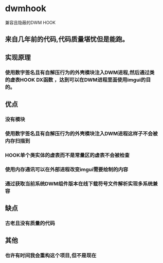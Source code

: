 # dwmhook
兼容且隐蔽的DWM HOOK
## 来自几年前的代码,代码质量堪忧但是能跑。
## 实现原理
### 使用数字签名且有自解压行为的外壳模块注入DWM进程,然后通过类的虚表HOOK DX函数 ，达到可以在DWM进程里面使用imgui的目的。
## 优点
### 没有模块
### 使用数字签名且有自解压行为的外壳模块注入DWM进程这样子不会被内存扫描到
### HOOK单个类实体的虚表而不是常量区的虚表不会被检查
### 使用内存通讯可以在外部进程改变imgui需要绘制的内容
### 通过获取当前系统DWM组件版本在线下载符号文件解析实现多系统兼容
## 缺点
### 古老且没有质量的代码
## 其他
### 也许有时间我会重构这个项目,但不是现在
